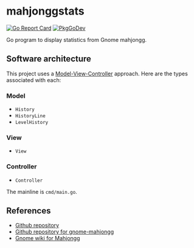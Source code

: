 # mahjonggstats
[![Go Report Card](https:/goreportcard.com/badge/github.com/philhanna/mahjonggstats)][idGoReportCard]
[![PkgGoDev](https:/pkg.go.dev/badge/github.com/philhanna/mahjonggstats)][idPkgGoDev]

Go program to display statistics from Gnome mahjongg.

## Software architecture
This project uses a [Model-View-Controller][idMVC] approach.
Here are the types associated with each:

### Model
- `History`
- `HistoryLine`
- `LevelHistory`
  
### View
- `View`

### Controller
- `Controller`

The mainline is `cmd/main.go`.

## References
- [Github repository](https://github.com/philhanna/mahjonggstats)
- [Github repository for gnome-mahjongg](https://github.com/GNOME/gnome-mahjongg)
- [Gnome wiki for Mahjongg](https://wiki.gnome.org/Apps/Mahjongg)

[idMVC]: https://en.wikipedia.org/wiki/Model%E2%80%93view%E2%80%93controller

[idGoReportCard]: https:/goreportcard.com/report/github.com/philhanna/mahjonggstats
[idPkgGoDev]: https:/pkg.go.dev/github.com/philhanna/mahjonggstats
